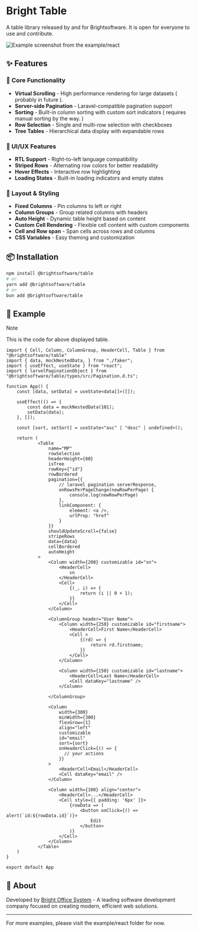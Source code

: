 # Bright Table

A table library released by and for Brightsoftware. It is open for everyone to use and contribute.


![Example screenshot from the example/react](https://github.com/user-attachments/assets/74116377-e84f-43e1-ac88-b71876f18803)


## ✨ Features

### 🔧 Core Functionality
- **Virtual Scrolling** - High performance rendering for large datasets ( probably in future ).
- **Server-side Pagination** - Laravel-compatible pagination support
- **Sorting** - Built-in column sorting with custom sort indicators ( requires manual sorting by the way. )
- **Row Selection** - Single and multi-row selection with checkboxes
- **Tree Tables** - Hierarchical data display with expandable rows

### 🎨 UI/UX Features
- **RTL Support** - Right-to-left language compatibility
- **Striped Rows** - Alternating row colors for better readability
- **Hover Effects** - Interactive row highlighting
- **Loading States** - Built-in loading indicators and empty states

### 📱 Layout & Styling
- **Fixed Columns** - Pin columns to left or right
- **Column Groups** - Group related columns with headers
- **Auto Height** - Dynamic table height based on content
- **Custom Cell Rendering** - Flexible cell content with custom components
- **Cell and Row span** - Span cells across rows and columns
- **CSS Variables** - Easy theming and customization

## 📦 Installation

```bash
npm install @brightsoftware/table
# or
yarn add @brightsoftware/table
# or
bun add @brightsoftware/table
```

## 🚀 Example
> [!NOTE]
> This is the code for above displayed table.

```tsx
import { Cell, Column, ColumnGroup, HeaderCell, Table } from "@brightsoftware/table"
import { data, mockNestedData, } from "./faker";
import { useEffect, useState } from "react";
import { larvelPaginationObject } from "@brightsoftware/table/types/src/Pagination.d.ts";

function App() {
    const [data, setData] = useState<data[]>([]);

    useEffect(() => {
        const data = mockNestedData(101);
        setData(data);
    }, []);

    const [sort, setSort] = useState<"asc" | "desc" | undefined>();

    return (
            <Table
                name="MP"
                rowSelection
                headerHeight={80}
                isTree
                rowKey={"id"}
                rowBordered
                pagination={{
                    // laravel pagination serverResponse,
                    onRowsPerPageChange(newRowPerPage) {
                        console.log(newRowPerPage)
                    },
                    linkComponent: {
                        element: <a />,
                        urlProp: "href"
                    }
                }}
                shouldUpdateScroll={false}
                stripeRows
                data={data}
                cellBordered
                autoHeight
            >
                <Column width={200} customizable id="sn">
                    <HeaderCell>
                        sn
                    </HeaderCell>
                    <Cell>
                        {(_, i) => {
                            return (i || 0 + 1);
                        }}
                    </Cell>
                </Column>

                <ColumnGroup header="User Name">
                    <Column width={250} customizable id="firstname">
                        <HeaderCell>First Name</HeaderCell>
                        <Cell >
                            {(rd) => {
                                return rd.firstname;
                            }}
                        </Cell>
                    </Column>

                    <Column width={150} customizable id="lastname">
                        <HeaderCell>Last Name</HeaderCell>
                        <Cell dataKey="lastname" />
                    </Column>

                </ColumnGroup>

                <Column
                    width={300}
                    minWidth={300}
                    flexGrow={1}
                    align="left"
                    customizable
                    id="email"
                    sort={sort}
                    onHeaderClick={() => {
                      // your actions
                    }}
                >
                    <HeaderCell>Email</HeaderCell>
                    <Cell dataKey="email" />
                </Column>

                <Column width={100} align="center">
                    <HeaderCell>...</HeaderCell>
                    <Cell style={{ padding: '6px' }}>
                        {rowData => (
                            <button onClick={() => alert(`id:${rowData.id}`)}>
                                Edit
                            </button>
                        )}
                    </Cell>
                </Column>
            </Table>
    )
}

export default App
```

## 🏢 About

Developed by [Bright Office System](https://brightit.com.np/) - A leading software development company focused on creating modern, efficient web solutions.

---

For more examples, please visit the example/react folder for now.

